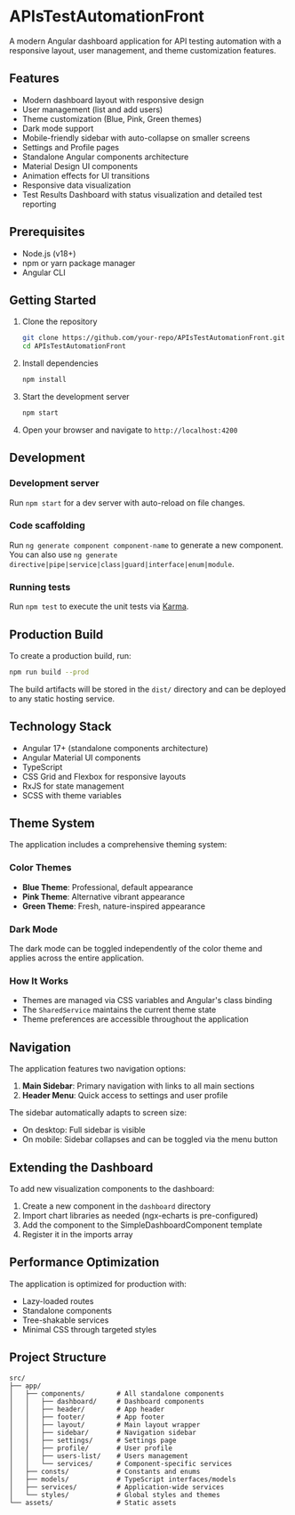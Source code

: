 # APIsTestAutomationFront

A modern Angular dashboard application for API testing automation with a responsive layout, user management, and theme customization features.

## Features

- Modern dashboard layout with responsive design
- User management (list and add users)
- Theme customization (Blue, Pink, Green themes)
- Dark mode support
- Mobile-friendly sidebar with auto-collapse on smaller screens
- Settings and Profile pages
- Standalone Angular components architecture
- Material Design UI components
- Animation effects for UI transitions
- Responsive data visualization
- Test Results Dashboard with status visualization and detailed test reporting

## Prerequisites

- Node.js (v18+)
- npm or yarn package manager
- Angular CLI

## Getting Started

1. Clone the repository
   ```bash
   git clone https://github.com/your-repo/APIsTestAutomationFront.git
   cd APIsTestAutomationFront
   ```

2. Install dependencies
   ```bash
   npm install
   ```

3. Start the development server
   ```bash
   npm start
   ```

4. Open your browser and navigate to `http://localhost:4200`

## Development

### Development server

Run `npm start` for a dev server with auto-reload on file changes.

### Code scaffolding

Run `ng generate component component-name` to generate a new component. You can also use `ng generate directive|pipe|service|class|guard|interface|enum|module`.

### Running tests

Run `npm test` to execute the unit tests via [Karma](https://karma-runner.github.io).

## Production Build

To create a production build, run:
```bash
npm run build --prod
```

The build artifacts will be stored in the `dist/` directory and can be deployed to any static hosting service.

## Technology Stack

- Angular 17+ (standalone components architecture)
- Angular Material UI components
- TypeScript
- CSS Grid and Flexbox for responsive layouts
- RxJS for state management
- SCSS with theme variables

## Theme System

The application includes a comprehensive theming system:

### Color Themes
- **Blue Theme**: Professional, default appearance
- **Pink Theme**: Alternative vibrant appearance
- **Green Theme**: Fresh, nature-inspired appearance

### Dark Mode
The dark mode can be toggled independently of the color theme and applies across the entire application.

### How It Works
- Themes are managed via CSS variables and Angular's class binding
- The `SharedService` maintains the current theme state
- Theme preferences are accessible throughout the application

## Navigation

The application features two navigation options:

1. **Main Sidebar**: Primary navigation with links to all main sections
2. **Header Menu**: Quick access to settings and user profile

The sidebar automatically adapts to screen size:
- On desktop: Full sidebar is visible
- On mobile: Sidebar collapses and can be toggled via the menu button

## Extending the Dashboard

To add new visualization components to the dashboard:

1. Create a new component in the `dashboard` directory
2. Import chart libraries as needed (ngx-echarts is pre-configured)
3. Add the component to the SimpleDashboardComponent template
4. Register it in the imports array

## Performance Optimization

The application is optimized for production with:
- Lazy-loaded routes
- Standalone components
- Tree-shakable services
- Minimal CSS through targeted styles

## Project Structure

```
src/
├── app/
│   ├── components/        # All standalone components
│   │   ├── dashboard/     # Dashboard components
│   │   ├── header/        # App header
│   │   ├── footer/        # App footer
│   │   ├── layout/        # Main layout wrapper
│   │   ├── sidebar/       # Navigation sidebar
│   │   ├── settings/      # Settings page
│   │   ├── profile/       # User profile
│   │   ├── users-list/    # Users management
│   │   └── services/      # Component-specific services
│   ├── consts/            # Constants and enums
│   ├── models/            # TypeScript interfaces/models
│   ├── services/          # Application-wide services
│   └── styles/            # Global styles and themes
└── assets/                # Static assets
```
